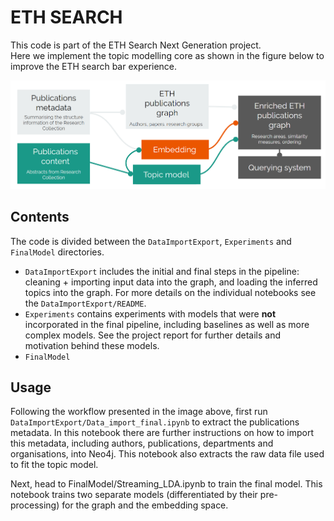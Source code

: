 # ETH SEARCH

This code is part of the ETH Search Next Generation project. \
Here we implement the topic modelling core as shown in the figure below to improve the ETH search bar experience. 

![overview](https://github.com/GiuliaLanzillotta/ETH_SEARCH/blob/main/ETH_search_overview.png)


## Contents 
The code is divided between the `DataImportExport`, `Experiments` and `FinalModel` directories. 
* `DataImportExport` includes the initial and final steps in the pipeline: cleaning + importing input data into the graph, and loading the inferred topics into the graph. For more details on the individual notebooks see the `DataImportExport/README`.
* `Experiments` contains experiments with models that were __not__ incorporated in the final pipeline, including baselines as well as more complex models. See the project report for further details and motivation behind these models.
* `FinalModel`


## Usage 
Following the workflow presented in the image above, first run `DataImportExport/Data_import_final.ipynb` to extract the publications metadata. In this notebook there are further instructions on how to import this metadata, including authors, publications, departments and organisations, into Neo4j. This notebook also extracts the raw data file used to fit the topic model.  

Next, head to FinalModel/Streaming_LDA.ipynb to train the final model. This notebook trains two separate models (differentiated by their pre-processing) for the graph and the embedding space. 
